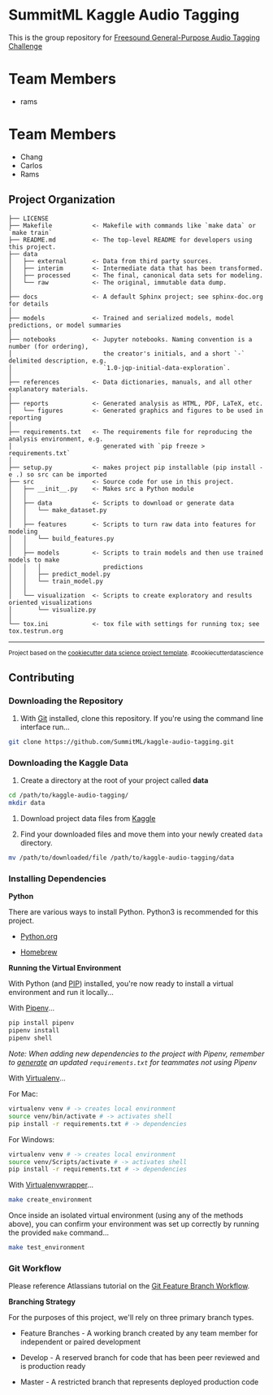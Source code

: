 SummitML Kaggle Audio Tagging
==============================

This is the group repository for [Freesound General-Purpose Audio Tagging Challenge](https://www.kaggle.com/c/freesound-audio-tagging)
# Team Members
- rams

# Team Members
- Chang
- Carlos
- Rams

Project Organization
------------

    ├── LICENSE
    ├── Makefile           <- Makefile with commands like `make data` or `make train`
    ├── README.md          <- The top-level README for developers using this project.
    ├── data
    │   ├── external       <- Data from third party sources.
    │   ├── interim        <- Intermediate data that has been transformed.
    │   ├── processed      <- The final, canonical data sets for modeling.
    │   └── raw            <- The original, immutable data dump.
    │
    ├── docs               <- A default Sphinx project; see sphinx-doc.org for details
    │
    ├── models             <- Trained and serialized models, model predictions, or model summaries
    │
    ├── notebooks          <- Jupyter notebooks. Naming convention is a number (for ordering),
    │                         the creator's initials, and a short `-` delimited description, e.g.
    │                         `1.0-jqp-initial-data-exploration`.
    │
    ├── references         <- Data dictionaries, manuals, and all other explanatory materials.
    │
    ├── reports            <- Generated analysis as HTML, PDF, LaTeX, etc.
    │   └── figures        <- Generated graphics and figures to be used in reporting
    │
    ├── requirements.txt   <- The requirements file for reproducing the analysis environment, e.g.
    │                         generated with `pip freeze > requirements.txt`
    │
    ├── setup.py           <- makes project pip installable (pip install -e .) so src can be imported
    ├── src                <- Source code for use in this project.
    │   ├── __init__.py    <- Makes src a Python module
    │   │
    │   ├── data           <- Scripts to download or generate data
    │   │   └── make_dataset.py
    │   │
    │   ├── features       <- Scripts to turn raw data into features for modeling
    │   │   └── build_features.py
    │   │
    │   ├── models         <- Scripts to train models and then use trained models to make
    │   │   │                 predictions
    │   │   ├── predict_model.py
    │   │   └── train_model.py
    │   │
    │   └── visualization  <- Scripts to create exploratory and results oriented visualizations
    │       └── visualize.py
    │
    └── tox.ini            <- tox file with settings for running tox; see tox.testrun.org


--------

<p><small>Project based on the <a target="_blank" href="https://drivendata.github.io/cookiecutter-data-science/">cookiecutter data science project template</a>. #cookiecutterdatascience</small></p>


## Contributing

### Downloading the Repository

1. With [Git](https://git-scm.com/downloads) installed, clone this repository. If you're using the command line interface run...

  ```bash
  git clone https://github.com/SummitML/kaggle-audio-tagging.git
  ```

### Downloading the Kaggle Data

1. Create a directory at the root of your project called **data**

  ```bash
  cd /path/to/kaggle-audio-tagging/
  mkdir data
  ```

1. Download project data files from [Kaggle](https://www.kaggle.com/c/freesound-audio-tagging/data)

1. Find your downloaded files and move them into your newly created `data` directory.

  ```bash
  mv /path/to/downloaded/file /path/to/kaggle-audio-tagging/data
  ```

### Installing Dependencies

**Python**

There are various ways to install Python. Python3 is recommended for this project.

- [Python.org](https://www.python.org/downloads/)

- [Homebrew](https://docs.brew.sh/Homebrew-and-Python)

**Running the Virtual Environment**

With Python (and [PIP](https://pypi.org/)) installed, you're now ready to install a virtual environment and run it locally...

With [Pipenv](https://docs.pipenv.org/
)...

```bash
pip install pipenv
pipenv install
pipenv shell
```

*Note: When adding new dependencies to the project with Pipenv, remember to [generate](https://docs.pipenv.org/advanced/#generating-a-requirements-txt) an updated `requirements.txt` for teammates not using Pipenv*

With [Virtualenv](https://virtualenv.pypa.io/en/stable/)...

For Mac:
```bash
virtualenv venv # -> creates local environment
source venv/bin/activate # -> activates shell
pip install -r requirements.txt # -> dependencies
```

For Windows:
```bash
virtualenv venv # -> creates local environment
source venv/Scripts/activate # -> activates shell
pip install -r requirements.txt # -> dependencies
```


With [Virtualenvwrapper](https://virtualenvwrapper.readthedocs.io/en/latest/)...

```bash
make create_environment
```

Once inside an isolated virtual environment (using any of the methods above), you can confirm your environment was set up correctly by running the provided `make` command...

```bash
make test_environment
```

### Git Workflow

Please reference Atlassians tutorial on the [Git Feature Branch Workflow](https://www.atlassian.com/git/tutorials/comparing-workflows/feature-branch-workflow).

**Branching Strategy**

For the purposes of this project, we'll rely on three primary branch types.

- Feature Branches - A working branch created by any team member for independent or paired development

- Develop - A reserved branch for code that has been peer reviewed and is production ready

- Master - A restricted branch that represents deployed production code
